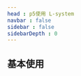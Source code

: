 ```yaml
---
head : p5使用 L-system
navbar : false
sidebar : false
sidebarDepth : 0
---
```

## 基本使用

<ClientOnly>
<p5-start></p5-start>
</ClientOnly>


